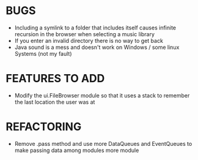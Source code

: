 # BUGS
* Including a symlink to a folder that includes itself causes infinite recursion
in the browser when selecting a music library
* If you enter an invalid directory there is no way to get back
* Java sound is a mess and doesn't work on Windows / some linux Systems (not my fault)

# FEATURES TO ADD
* Modify the ui.FileBrowser module so that it uses a stack to remember the last location
the user was at

# REFACTORING
* Remove .pass method and use more DataQueues and EventQueues to make passing
data among modules more module
